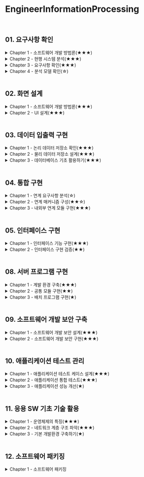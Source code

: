 # EngineerInformationProcessing
<br>

## 01. 요구사항 확인
<details>
<summary>Chapter 1 - 소프트웨어 개발 방법론(★★★)</summary>

- SDLC 모델 종류
- 소프트웨어 개발방법론
- 애자일
- 비용산정 모형
- 일정관리 모델
</details>

<details>
<summary>Chapter 2 - 현행 시스템 분석(★★★)</summary>

- 소프트웨어 아키텍처
- 소프트웨어 아키텍처 4+1 뷰
- 소프트웨어 아키텍처 패턴 유형
- 소프트웨어 아키텍처 비용 평가 모델 종류
- 디자인 패턴
</details>

<details>
<summary>Chapter 3 - 요구사항 확인(★★★)</summary>

- 요구사항
- 요구사항 개발 단계(도분명확)
</details>

<details>
<summary>Chapter 4 - 분석 모델 확인(☆)</summary>

-
</details>
<br>

  
## 02. 화면 설계
<details>
<summary>Chapter 1 - 소프트웨어 개발 방법론(★★★)</summary>

- UI 유형
- UI 설계 원칙 / 직유학유
- UI 품질 요구사항 / 기신사효유이
- UI 개발을 위한 주요 기법
- UI 화면 설계
</details>

<details>
<summary>Chapter 2 - UI 설계(★★★)</summary>

- UML(Unified Modeling Language)
- UML 다이어그램
- UI 시나리오 문서의 작성 요건(완일이가 추수)
</details>
<br>


## 03. 데이터 입출력 구현
<details>
<summary>Chapter 1 - 논리 데이터 저장소 확인(★★★)</summary>

- 데이터 모델
- 데이터 모델 절차
- 논리 데이터 모델 종류
- 관계 대수 / 관계 해석 (대절 해비)
- 관계 데이터 모델
- 개체-관계(E-R) 모델
- 정규화(Nomalization)
- 이상 현상(Anomaly)
- 반 정규화(De-Normalization)
</details>

<details>
<summary>Chapter 2 - 물리 데이터 저장소 설계(★★★)</summary>

- 물리 데이터 모델링
- 참조무결성 제약조건
- 인덱스 / 뷰 / 클러스터
- 파티션(Partition)의 종류
</details>

<details>
<summary>Chapter 3 - 데이터베이스 기초 활용하기(★★★)</summary>

- 데이터베이스 정의
- 데이터베이스 특성
- DBMS
- DBMS 유형
- 빅데이터
- NoSQL
- 시맨틱 웹(Semantic Web)
- 온톨로지(Ontology)
- 데이터 마이닝(Data Minning)
- 데이터 마이닝 주요기법
</details>
<br>


## 04. 통합 구현
<details>
<summary>Chapter 1 - 연계 요구사항 분석(☆)</summary>


</details>

<details>
<summary>Chapter 2 - 연계 매커니즘 구성(★★☆)</summary>


</details>

<details>
<summary>Chapter 3 - 내외부 연계 모듈 구현(★★★)</summary>


</details>
<br>


## 05. 인터페이스 구현
<details>
<summary>Chapter 1 - 인터페이스 기능 구현(★★★)</summary>


</details>

<details>
<summary>Chapter 2 - 인터페이스 구현 검증(★★)</summary>


</details>
<br>


## 08. 서버 프로그램 구현
<details>
<summary>Chapter 1 - 계발 환경 구축(★★★)</summary>

- 개발 도구(빌구테형)
- 서버 하드웨어 개발 환경
- 소프트웨어 개발 환경
- 형상 관리
- 소프트웨어 형상 관리 도구
</details>

<details>
<summary>Chapter 2 - 공통 모듈 구현(★★)</summary>

- 모듈
- 모듈화
- 응집도(Cohesion) (우논시절교순기)
- 결합도(Coupling) (내공외제스자)
- 공통 모듈 구현 절차
- 팬인(Fan-In) / 팬 아웃(Fan-Out)
</details>

<details>
<summary>Chapter 3 - 배치 프로그램 구현(★)</summary>

- 배치 프로그램
- 배치 스케줄러
</details>
<br>


## 09. 소프트웨어 개발 보안 구축
<details>
<summary>Chapter 1 - 소프트웨어 개발 보안 설계(★★★)</summary>

- SW 개발 보안의 3대 요소
- DoS 공격 종류
- DDoS 공격 도구
- DRDoS(Distributed Refleection DoS)
- 애플리케이션 공격
- 네트워크 공격
- 시스템 보안 위협
- 보안 관련 용어
- 접근 통제 기법
- 서버 접근 통제 유형
- 인증 기술 유형
- 접근 통제 보호 모델
- 암호 알고리즘
- 양방향 (대비 비공)
- 일방향
- 프로토콜
</details>

<details>
<summary>Chapter 2 - 소프트웨어 개발 보안 구현(★★★)</summary>

- 입력 데이터 검증 및 표현 취약점
- 네트워크 보안 솔루션
- 시스템 보안 솔루션
- 콘텐츠 유출 방지 솔루션
- 비즈니스 연속성 계획 (BCP; Busniess Continuity Plan)
- DRS의 유형
</details>
<br>


## 10. 애플리케이션 테스트 관리
<details>
<summary>Chapter 1 - 애플리케이션 테스트 케이스 설계(★★★)</summary>

- 소프트웨어 테스트 원리
- 테스트 시각에 따른 분류
- 테스트 목적에 따른 분류 (회안성 구회병)
- 성능 테스트 상세 유형(부스스내)
- 테스트 종류에 따른 분류
- 정적 테스트
- 동적 테스트
- 화이트박스 테스트(구조 기반 테스트)
- 블랙박스 테스트(명세 기반 테스트)
- 경험 기반 테스트
- 테스트 오라클
</details>

<details>
<summary>Chapter 2 - 애플리케이션 통합 테스트(★★★)</summary>

- 테스트 레벨 종류
- 단위 테스트
- 통합 테스트
- 인수 테스트
- 테스트 자동화 도구
- 테스트 하네스
- 결함 분석 방법
- 결함 심각도(치주 보경단)
- 결함 우선순위
</details>

<details>
<summary>Chapter 3 - 애플리케이션 성능 개선(★)</summary>

- 애플리케이션 성능 측정 지표
- 데이터베이스 관련 성능 저하 원인
- 베드 코드
- 클린 코드
- 소스 코드 품질분석 도구
- 리팩토링
</details>
<br>


## 11. 응용 SW 기초 기술 활용
<details>
<summary>Chapter 1 - 운영체제의 특징(★★★)</summary>


</details>

<details>
<summary>Chapter 2 - 네트워크 계층 구조 파악(★★★)</summary>


</details>

<details>
<summary>Chapter 3 - 기본 개발환경 구축하기(★)</summary>


</details>
<br>


## 12. 소프트웨어 패키징
<details>
<summary>Chapter 1 - 소프트웨어 패키징</summary>


</details>
